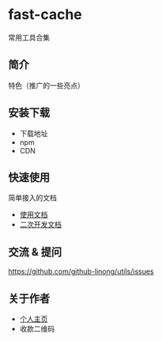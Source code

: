 # fast-cache

常用工具合集

## 简介

特色（推广的一些亮点）

## 安装下载

- 下载地址 
- npm
- CDN

## 快速使用

简单接入的文档

- [使用文档](./doc/use/README.md)
- [二次开发文档](./doc/dev/README.md)

## 交流 & 提问

https://github.com/github-linong/utils/issues

## 关于作者

- [个人主页](https://segmentfault.com/u/linong)
- 收款二维码




